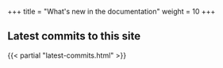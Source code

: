 +++
title = "What's new in the documentation"
weight = 10
+++

## Latest commits to this site

{{< partial "latest-commits.html" >}}

